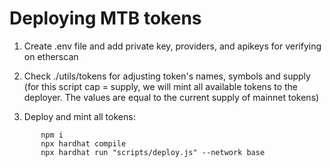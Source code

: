 # Deploying MTB tokens

1.  Create .env file and add private key, providers, and apikeys for verifying on etherscan 

2.  Check ./utils/tokens for adjusting token's names, symbols and supply (for this script cap = supply, we will mint all available tokens to the deployer. The values are equal to the current supply of mainnet tokens)

3.  Deploy and mint all tokens:

```
       npm i
       npx hardhat compile
       npx hardhat run "scripts/deploy.js" --network base

```
